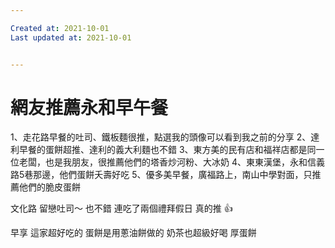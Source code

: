 ```yaml
---

Created at: 2021-10-01
Last updated at: 2021-10-01


---
```


# 網友推薦永和早午餐


1、走花路早餐的吐司、鐵板麵很推，點選我的頭像可以看到我之前的分享
2、達利早餐的蛋餅超推、達利的義大利麵也不錯
3、東方美的民有店和福祥店都是同一位老闆，也是我朋友，很推薦他們的塔香炒河粉、大冰奶
4、東東漢堡，永和信義路5巷那邊，他們蛋餅夭壽好吃
5、優多美早餐，廣福路上，南山中學對面，只推薦他們的脆皮蛋餅

文化路 留戀吐司～ 也不錯 連吃了兩個禮拜假日 真的推 👍

早享
這家超好吃的
蛋餅是用蔥油餅做的
奶茶也超級好喝
厚蛋餅

